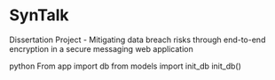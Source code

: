 # SynTalk
Dissertation Project - Mitigating data breach risks through end-to-end encryption in a secure messaging web application

python
From app import db
from models import init_db 
init_db()